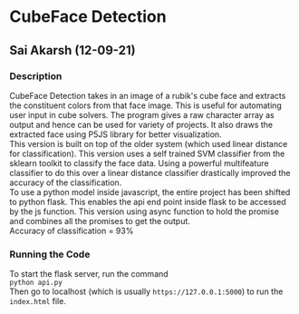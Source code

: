 # CubeFace Detection  
## Sai Akarsh (12-09-21)  

### Description  
CubeFace Detection takes in an image of a rubik's cube face and extracts the constituent colors from that face image. This is useful for automating user input in cube solvers. The program gives a raw character array as output and hence can be used for variety of projects. It also draws the extracted face using P5JS library for better visualization.  
This version is built on top of the older system (which used linear distance for classification). This version uses a self trained SVM classifier from the sklearn toolkit to classify the face data. Using a powerful multifeature classifier to do this over a linear distance classifier drastically improved the accuracy of the classification.  
To use a python model inside javascript, the entire project has been shifted to python flask. This enables the api end point inside flask to be accessed by the js function. This version using async function to hold the promise and combines all the promises to get the output.  
Accuracy of classification = 93%  

### Running the Code  
To start the flask server, run the command  
`python api.py`  
Then go to localhost (which is usually `https://127.0.0.1:5000`) to run the `index.html` file.  
